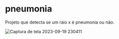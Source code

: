 # pneumonia
Projeto que detecta se um raio x é pneumonia ou não.

![Captura de tela 2023-09-19 230411](https://github.com/diwalker/pneumonia/assets/13918844/ab32217e-8326-4c01-a313-3dbb07fc5c64)

